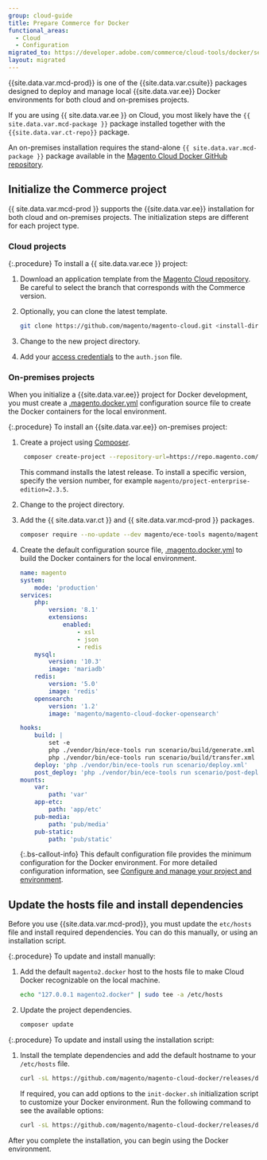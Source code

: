 ```yaml
---
group: cloud-guide
title: Prepare Commerce for Docker
functional_areas:
  - Cloud
  - Configuration
migrated_to: https://developer.adobe.com/commerce/cloud-tools/docker/setup/initialize-docker/
layout: migrated
---
```


{{site.data.var.mcd-prod}} is one of the {{site.data.var.csuite}} packages designed to deploy and manage local {{site.data.var.ee}} Docker environments for both cloud and on-premises projects.

If you are using {{ site.data.var.ee }} on Cloud, you most likely have the `{{ site.data.var.mcd-package }}` package installed together with the `{{site.data.var.ct-repo}}` package.

An on-premises installation requires the stand-alone `{{ site.data.var.mcd-package }}` package available in the [Magento Cloud Docker GitHub repository](https://github.com/magento/magento-cloud-docker).

## Initialize the Commerce project

{{ site.data.var.mcd-prod }} supports the {{site.data.var.ee}} installation for both cloud and on-premises projects. The initialization steps are different for each project type.

### Cloud projects

{:.procedure}
To install a {{ site.data.var.ece }} project:

1. Download an application template from the [Magento Cloud repository][cloud-repo]. Be careful to select the branch that corresponds with the Commerce version.

1. Optionally, you can clone the latest template.

   ```bash
   git clone https://github.com/magento/magento-cloud.git <install-directory-name>
   ```

1. Change to the new project directory.

1. Add your [access credentials][magento-creds] to the `auth.json` file.

### On-premises projects

When you initialize a {{site.data.var.ee}} project for Docker development, you must create a [.magento.docker.yml][unified configuration] configuration source file to create the Docker containers for the local environment.

{:.procedure}
To install an {{site.data.var.ee}} on-premises project:

1. Create a project using [Composer]({{site.baseurl}}/guides/v2.4/install-gde/composer.html).

   ```bash
    composer create-project --repository-url=https://repo.magento.com/ magento/project-enterprise-edition <install-directory-name>
   ```

   This command installs the latest release. To install a specific version, specify the version number, for example `magento/project-enterprise-edition=2.3.5`.

1. Change to the project directory.

1. Add the {{ site.data.var.ct }} and {{ site.data.var.mcd-prod }} packages.

   ```bash
   composer require --no-update --dev magento/ece-tools magento/magento-cloud-docker
   ```

1. Create the default configuration source file, [.magento.docker.yml][unified configuration]  to build the Docker containers for the local environment.

   ```yaml
   name: magento
   system:
       mode: 'production'
   services:
       php:
           version: '8.1'
           extensions:
               enabled:
                   - xsl
                   - json
                   - redis
       mysql:
           version: '10.3'
           image: 'mariadb'
       redis:
           version: '5.0'
           image: 'redis'
       opensearch:
           version: '1.2'
           image: 'magento/magento-cloud-docker-opensearch'

   hooks:
       build: |
           set -e
           php ./vendor/bin/ece-tools run scenario/build/generate.xml
           php ./vendor/bin/ece-tools run scenario/build/transfer.xml
       deploy: 'php ./vendor/bin/ece-tools run scenario/deploy.xml'
       post_deploy: 'php ./vendor/bin/ece-tools run scenario/post-deploy.xml'
   mounts:
       var:
           path: 'var'
       app-etc:
           path: 'app/etc'
       pub-media:
           path: 'pub/media'
       pub-static:
           path: 'pub/static'
   ```

   {:.bs-callout-info}
   This default configuration file provides the minimum configuration for the Docker environment. For more detailed configuration information, see [Configure and manage your project and environment].

## Update the hosts file and install dependencies

Before you use {{site.data.var.mcd-prod}}, you must update the `etc/hosts` file and install required dependencies. You can do this manually, or using an installation script.

{:.procedure}
To update and install manually:

1. Add the default `magento2.docker` host to the hosts file to make Cloud Docker recognizable on the local machine.

   ```bash
   echo "127.0.0.1 magento2.docker" | sudo tee -a /etc/hosts
   ```

1. Update the project dependencies.

   ```bash
   composer update
   ```

{:.procedure}
To update and install using the installation script:

1. Install the template dependencies and add the default hostname to your `/etc/hosts` file.

   ```bash
   curl -sL https://github.com/magento/magento-cloud-docker/releases/download/1.2.0/init-docker.sh | bash -s -- --php 7.4
   ```

   If required, you can add options to the `init-docker.sh` initialization script to customize your Docker environment. Run the following command to see the available options:

   ```bash
   curl -sL https://github.com/magento/magento-cloud-docker/releases/download/1.1.1/init-docker.sh | bash -s -- --help
   ```

After you complete the installation, you can begin using the Docker environment.

<!--Link definitions-->

[cloud-repo]: https://github.com/magento/magento-cloud
[Configure and manage your project and environment]: {{site.baseurl}}/cloud/docker/docker-config.html
[magento-creds]: {{site.baseurl}}/guides/v2.3/install-gde/prereq/connect-auth.html
[unified configuration]: {{site.baseurl}}/cloud/docker/docker-config-sources.html#unified-configuration
